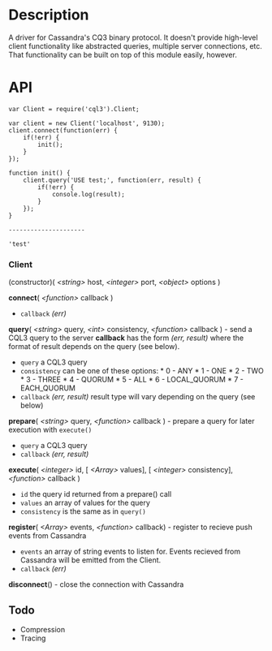 Description
===========

A driver for Cassandra's CQ3 binary protocol. It doesn't provide high-level client functionality like abstracted queries, multiple server connections, etc. That functionality can be built on top of this module easily, however.

API
===

    var Client = require('cql3').Client;
    
    var client = new Client('localhost', 9130);
    client.connect(function(err) {
        if(!err) {
            init();
        }
    });
    
    function init() {
        client.query('USE test;', function(err, result) {
            if(!err) {
                console.log(result);
            }
        });
    }
    
    ---------------------
    
    'test'
    
### Client

(constructor)( _&lt;string&gt;_ host, _&lt;integer&gt;_ port, _&lt;object&gt;_ options )

__connect__( _&lt;function&gt;_ callback ) 
* `callback` _(err)_

__query__( _&lt;string&gt;_ query, _&lt;int&gt;_ consistency, _&lt;function&gt;_ callback ) - send a CQL3 query to the server
  __callback__ has the form _(err, result)_ where the format of result depends on the query (see below).
* `query` a CQL3 query
* `consistency` can be one of these options:
      * 0 - ANY
      * 1 - ONE
      * 2 - TWO
      * 3 - THREE
      * 4 - QUORUM
      * 5 - ALL
      * 6 - LOCAL_QUORUM
      * 7 - EACH_QUORUM
* `callback` _(err, result)_ result type will vary depending on the query (see below)
 
__prepare__( _&lt;string&gt;_ query, _&lt;function&gt;_ callback ) - prepare a query for later execution with `execute()`
* `query` a CQL3 query
* `callback` _(err, result)_ 

__execute__( _&lt;integer&gt;_ id, [ _&lt;Array&gt;_ values], [ _&lt;integer&gt;_ consistency], _&lt;function&gt;_ callback )
* `id` the query id returned from a prepare() call
* `values` an array of values for the query
* `consistency` is the same as in `query()`

__register__( _&lt;Array&gt;_ events, _&lt;function&gt;_ callback) - register to recieve push events from Cassandra
* `events` an array of string events to listen for. Events recieved from Cassandra will be emitted from the Client.
* `callback` _(err)_
    
__disconnect__() - close the connection with Cassandra


Todo
----

* Compression
* Tracing
